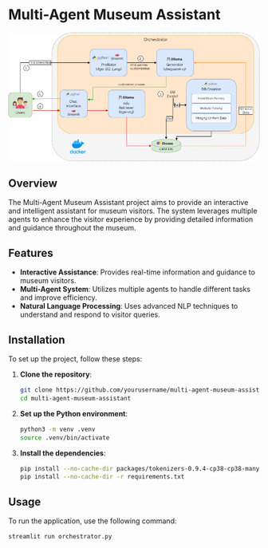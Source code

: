 # Multi-Agent Museum Assistant

<div align="center">
 <img src="scheme.png" width="750" alt=""/>
</div>

## Overview

The Multi-Agent Museum Assistant project aims to provide an interactive and intelligent assistant for museum visitors. The system leverages multiple agents to enhance the visitor experience by providing detailed information and guidance throughout the museum.

## Features

- **Interactive Assistance**: Provides real-time information and guidance to museum visitors.
- **Multi-Agent System**: Utilizes multiple agents to handle different tasks and improve efficiency.
- **Natural Language Processing**: Uses advanced NLP techniques to understand and respond to visitor queries.

## Installation

To set up the project, follow these steps:

1. **Clone the repository**:
    ```sh
    git clone https://github.com/yourusername/multi-agent-museum-assistant.git
    cd multi-agent-museum-assistant
    ```

2. **Set up the Python environment**:
    ```sh
    python3 -m venv .venv
    source .venv/bin/activate
    ```

3. **Install the dependencies**:
    ```sh
    pip install --no-cache-dir packages/tokenizers-0.9.4-cp38-cp38-manylinux2010_x86_64.whl
    pip install --no-cache-dir -r requirements.txt
    ```

## Usage

To run the application, use the following command:
```sh
streamlit run orchestrator.py